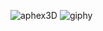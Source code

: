 ![aphex3D](https://github.com/user-attachments/assets/a14d114a-f7d3-427e-a6f2-e86393e90977)
![giphy](https://github.com/user-attachments/assets/847b8bda-9a54-4354-845f-de7cd349b456)

